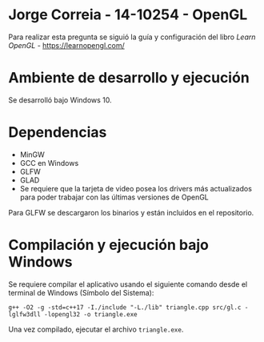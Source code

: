 # Jorge Correia - 14-10254 - OpenGL

Para realizar esta pregunta se siguió la guía y configuración del libro *Learn OpenGL* - https://learnopengl.com/

# Ambiente de desarrollo y ejecución

Se desarrolló bajo Windows 10.

# Dependencias
- MinGW
- GCC en Windows
- GLFW
- GLAD
- Se requiere que la tarjeta de video posea los drivers más actualizados para poder trabajar con las últimas versiones de OpenGL

Para GLFW se descargaron los binarios y están incluidos en el repositorio. 

# Compilación y ejecución bajo Windows
Se requiere compilar el aplicativo usando el siguiente comando desde el terminal de Windows (Símbolo del Sistema):

```g++ -O2 -g -std=c++17 -I./include "-L./lib" triangle.cpp src/gl.c -lglfw3dll -lopengl32 -o triangle.exe```

Una vez compilado, ejecutar el archivo `triangle.exe`.